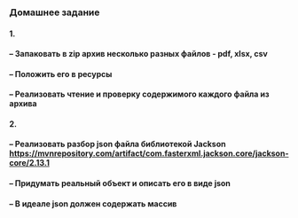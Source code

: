 ### Домашнее задание

#### 1.

#### – Запаковать в zip архив несколько разных файлов - pdf, xlsx, csv

#### – Положить его в ресурсы

#### – Реализовать чтение и проверку содержимого каждого файла из архива

#### 2.

#### – Реализовать разбор json файла библиотекой Jackson https://mvnrepository.com/artifact/com.fasterxml.jackson.core/jackson-core/2.13.1

#### – Придумать реальный объект и описать его в виде json

#### – В идеале json должен содержать массив